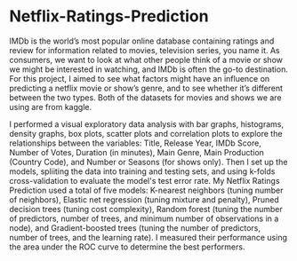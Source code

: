 # Netflix-Ratings-Prediction

IMDb is the world’s most popular online database containing ratings and review for information related to movies, television series, you name it. As consumers, we want to look at what other people think of a movie or show we might be interested in watching, and IMDb is often the go-to destination. For this project, I aimed to see what factors might have an influence on predicting a netflix movie or show’s genre, and to see whether it’s different between the two types. Both of the datasets for movies and shows we are using are from kaggle.

I performed a visual exploratory data analysis with bar graphs, histograms, density graphs, box plots, scatter plots and correlation plots to explore the relationships between the variables: Title, Release Year, IMDb Score, Number of Votes, Duration (in minutes), Main Genre, Main Production (Country Code), and Number or Seasons (for shows only). Then I set up the models, spliiting the data into training and testing sets, and using k-folds cross-validation to evaluate the model's test error rate. My Netflix Ratings Prediction used a total of five models: K-nearest neighbors (tuning number of neighbors), Elastic net regression (tuning mixture and penalty), Pruned decision trees (tuning cost complexity), Random forest (tuning the number of predictors, number of trees, and minimum number of observations in a node), and Gradient-boosted trees (tuning the number of predictors, number of trees, and the learning rate). I measured their performance using the area under the ROC curve to determine the best performers. 

